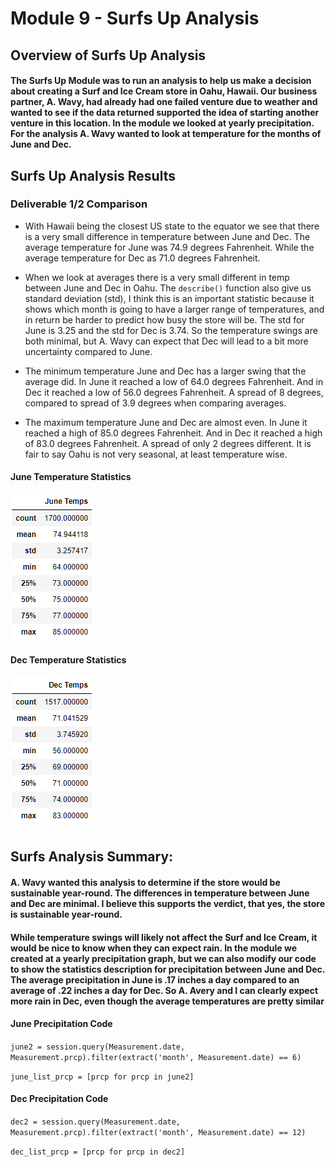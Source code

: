 # Module 9 - Surfs Up Analysis

## Overview of Surfs Up Analysis


#### The Surfs Up Module was to run an analysis to help us make a decision about creating a Surf and Ice Cream store in Oahu, Hawaii. Our business partner, A. Wavy, had already had one failed venture due to weather and wanted to see if the data returned supported the idea of starting another venture in this location. In the module we looked at yearly precipitation. For the analysis A. Wavy wanted to look at temperature for the months of June and Dec.


## Surfs Up Analysis Results
### Deliverable 1/2 Comparison
 * With Hawaii being the closest US state to the equator we see that there is a very small difference in temperature between June and Dec. The average temperature for June was 74.9 degrees Fahrenheit. While the average temperature for Dec as 71.0 degrees Fahrenheit. 

 * When we look at averages there is a very small different in temp between June and Dec in Oahu. The `describe()` function also give us standard deviation (std), I think this is an important statistic because it shows which month is going to have a larger range of temperatures, and in return be harder to predict how busy the store will be. The std for June is 3.25 and the std for Dec is 3.74. So the temperature swings are both minimal, but A. Wavy can expect that Dec will lead to a bit more uncertainty compared to June.

 * The minimum temperature June and Dec has a larger swing that the average did. In June it reached a low of 64.0 degrees Fahrenheit. And in Dec it reached a low of 56.0 degrees Fahrenheit. A spread of 8 degrees, compared to spread of 3.9 degrees when comparing averages. 
 
 * The maximum temperature June and Dec are almost even. In June it reached a high of 85.0 degrees Fahrenheit. And in Dec it reached a high of 83.0 degrees Fahrenheit. A spread of only 2 degrees different. It is fair to say Oahu is not very seasonal, at least temperature wise.

 
 
#### June Temperature  Statistics
![stacked_launch_outcomes](https://github.com/charlieburd/surfs_up/blob/main/june_temps.png)

#### Dec Temperature  Statistics
![stacked_launch_outcomes](https://github.com/charlieburd/surfs_up/blob/main/dec_temps.png)
#


## Surfs Analysis Summary:

#### A. Wavy wanted this analysis to determine if the store would be sustainable year-round. The differences in temperature between June and Dec are minimal. I believe this supports the verdict, that yes, the store is sustainable year-round.

#### While temperature swings will likely not affect the Surf and Ice Cream, it would be nice to know when they can expect rain. In the module we created at a yearly precipitation graph, but we can also modify our code to show the statistics description for precipitation between June and Dec. The average precipitation in June is .17 inches a day compared to an average of .22 inches a day for Dec. So A. Avery and I can clearly expect more rain in Dec, even though the average temperatures are pretty similar

#### June Precipitation Code
`june2 = session.query(Measurement.date, Measurement.prcp).filter(extract('month', Measurement.date) == 6)`

`june_list_prcp = [prcp for prcp in june2]`

#### Dec Precipitation Code
`dec2 = session.query(Measurement.date, Measurement.prcp).filter(extract('month', Measurement.date) == 12)`

`dec_list_prcp = [prcp for prcp in dec2]`
